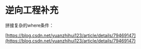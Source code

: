 # 逆向工程补充

拼接复杂的where条件：

  

[https://blog.csdn.net/yuanzhihui123/article/details/79469147](https://blog.csdn.net/yuanzhihui123/article/details/79469147)